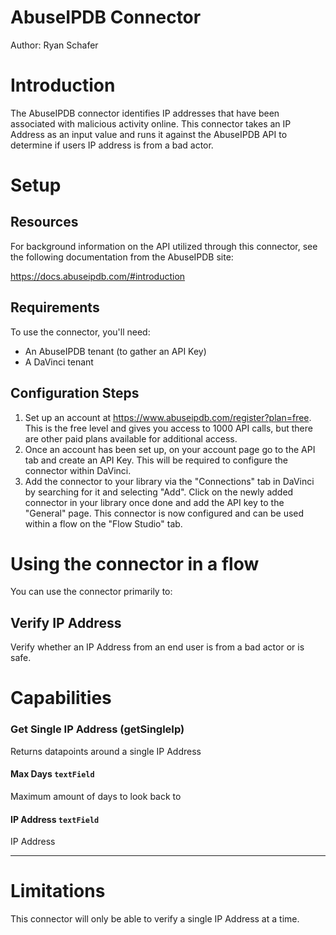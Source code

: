 # AbuseIPDB Connector


Author: Ryan Schafer


# Introduction

The AbuseIPDB connector identifies IP addresses that have been associated with malicious activity online. This connector takes an IP Address as an input value and runs it against the AbuseIPDB API to determine if users IP address is from a bad actor.


# Setup


## Resources

For background information on the API utilized through this connector, see the following documentation from the AbuseIPDB site:


 https://docs.abuseipdb.com/#introduction


## Requirements

To use the connector, you'll need:


* An AbuseIPDB tenant (to gather an API Key)
* A DaVinci tenant


## Configuration Steps


1. Set up an account at https://www.abuseipdb.com/register?plan=free. This is the free level and gives you access to 1000 API calls, but there are other paid plans available for additional access.
2. Once an account has been set up, on your account page go to the API tab and create an API Key. This will be required to configure the connector within DaVinci.
3. Add the connector to your library via the "Connections" tab in DaVinci by searching for it and selecting "Add". Click on the newly added connector in your library once done and add the API key to the "General" page. This connector is now configured and can be used within a flow on the "Flow Studio" tab.


# Using the connector in a flow

You can use the connector primarily to:


## Verify IP Address

Verify whether an IP Address from an end user is from a bad actor or is safe.


# Capabilities

### Get Single IP Address (getSingleIp)


Returns datapoints around a single IP Address

#### Max Days `textField`


Maximum amount of days to look back to

#### IP Address `textField`


IP Address

---


# Limitations

This connector will only be able to verify a single IP Address at a time.
